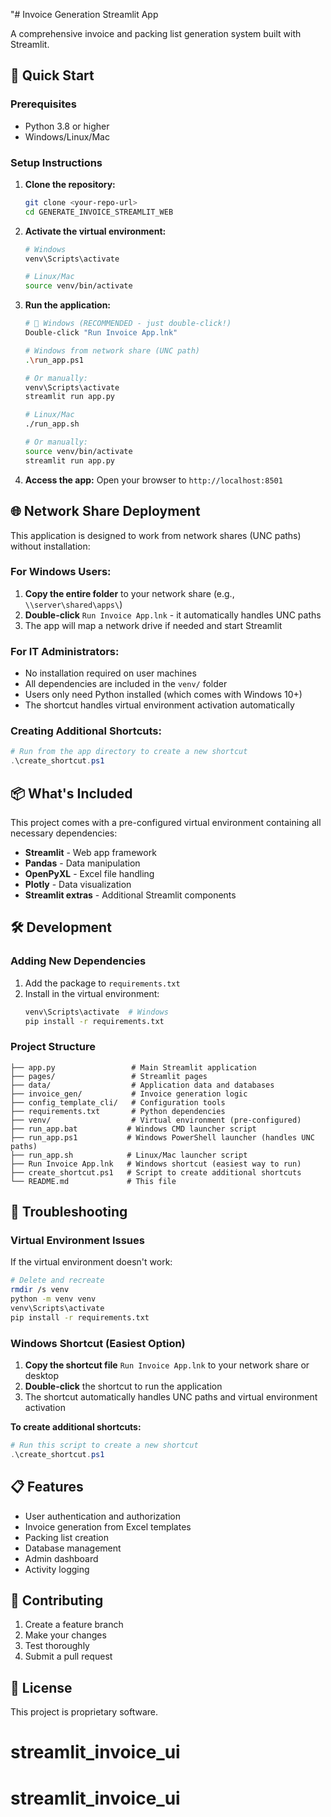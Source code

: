 "# Invoice Generation Streamlit App

A comprehensive invoice and packing list generation system built with Streamlit.

## 🚀 Quick Start

### Prerequisites
- Python 3.8 or higher
- Windows/Linux/Mac

### Setup Instructions

1. **Clone the repository:**
   ```bash
   git clone <your-repo-url>
   cd GENERATE_INVOICE_STREAMLIT_WEB
   ```

2. **Activate the virtual environment:**
   ```bash
   # Windows
   venv\Scripts\activate

   # Linux/Mac
   source venv/bin/activate
   ```

3. **Run the application:**
   ```bash
   # 🎯 Windows (RECOMMENDED - just double-click!)
   Double-click "Run Invoice App.lnk"

   # Windows from network share (UNC path)
   .\run_app.ps1

   # Or manually:
   venv\Scripts\activate
   streamlit run app.py

   # Linux/Mac
   ./run_app.sh

   # Or manually:
   source venv/bin/activate
   streamlit run app.py
   ```

4. **Access the app:**
   Open your browser to `http://localhost:8501`

## 🌐 Network Share Deployment

This application is designed to work from network shares (UNC paths) without installation:

### For Windows Users:
1. **Copy the entire folder** to your network share (e.g., `\\server\shared\apps\`)
2. **Double-click** `Run Invoice App.lnk` - it automatically handles UNC paths
3. The app will map a network drive if needed and start Streamlit

### For IT Administrators:
- No installation required on user machines
- All dependencies are included in the `venv/` folder
- Users only need Python installed (which comes with Windows 10+)
- The shortcut handles virtual environment activation automatically

### Creating Additional Shortcuts:
```powershell
# Run from the app directory to create a new shortcut
.\create_shortcut.ps1
```

## 📦 What's Included

This project comes with a pre-configured virtual environment containing all necessary dependencies:

- **Streamlit** - Web app framework
- **Pandas** - Data manipulation
- **OpenPyXL** - Excel file handling
- **Plotly** - Data visualization
- **Streamlit extras** - Additional Streamlit components

## 🛠️ Development

### Adding New Dependencies

1. Add the package to `requirements.txt`
2. Install in the virtual environment:
   ```bash
   venv\Scripts\activate  # Windows
   pip install -r requirements.txt
   ```

### Project Structure

```
├── app.py                 # Main Streamlit application
├── pages/                 # Streamlit pages
├── data/                  # Application data and databases
├── invoice_gen/           # Invoice generation logic
├── config_template_cli/   # Configuration tools
├── requirements.txt       # Python dependencies
├── venv/                  # Virtual environment (pre-configured)
├── run_app.bat           # Windows CMD launcher script
├── run_app.ps1           # Windows PowerShell launcher (handles UNC paths)
├── run_app.sh            # Linux/Mac launcher script
├── Run Invoice App.lnk   # Windows shortcut (easiest way to run)
├── create_shortcut.ps1   # Script to create additional shortcuts
└── README.md             # This file
```

## 🔧 Troubleshooting

### Virtual Environment Issues
If the virtual environment doesn't work:

```bash
# Delete and recreate
rmdir /s venv
python -m venv venv
venv\Scripts\activate
pip install -r requirements.txt
```

### Windows Shortcut (Easiest Option)

1. **Copy the shortcut file** `Run Invoice App.lnk` to your network share or desktop
2. **Double-click** the shortcut to run the application
3. The shortcut automatically handles UNC paths and virtual environment activation

**To create additional shortcuts:**
```powershell
# Run this script to create a new shortcut
.\create_shortcut.ps1
```

## 📋 Features

- User authentication and authorization
- Invoice generation from Excel templates
- Packing list creation
- Database management
- Admin dashboard
- Activity logging

## 🤝 Contributing

1. Create a feature branch
2. Make your changes
3. Test thoroughly
4. Submit a pull request

## 📄 License

This project is proprietary software.
# streamlit_invoice_ui
# streamlit_invoice_ui
